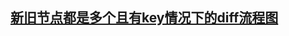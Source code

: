 ## [新旧节点都是多个且有key情况下的diff流程图](https://github.com/LcLichong/vue-design/blob/master/static/key_diff.md)

